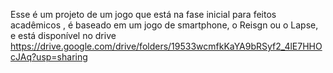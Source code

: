 Esse é um projeto de um jogo que está na fase inicial para feitos acadêmicos , é baseado em um jogo de smartphone, o Reisgn ou o Lapse, e está disponível no drive https://drive.google.com/drive/folders/19533wcmfkKaYA9bRSyf2_4lE7HHOcJAq?usp=sharing
